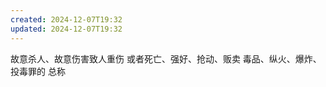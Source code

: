 ```yaml
---
created: 2024-12-07T19:32
updated: 2024-12-07T19:32
---
```

故意杀人、故意伤害致人重伤
或者死亡、强好、抢动、贩卖
毒品、纵火、爆炸、投毒罪的
总称